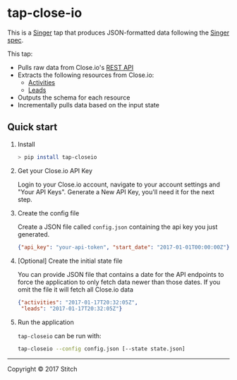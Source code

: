 # tap-close-io

This is a [Singer](https://singer.io) tap that produces JSON-formatted data following the [Singer spec](https://github.com/singer-io/getting-started/blob/master/SPEC.md).

This tap:
- Pulls raw data from Close.io's [REST API](https://developer.close.io/)
- Extracts the following resources from Close.io:
  - [Activities](https://developer.close.io/#activities)
  - [Leads](https://developer.close.io/#leads)
- Outputs the schema for each resource
- Incrementally pulls data based on the input state


## Quick start

1. Install

    ```bash
    > pip install tap-closeio
    ```

2. Get your Close.io API Key

    Login to your Close.io account, navigate to your account settings and "Your API Keys". Generate a New API Key, you'll need it for the next step.

3. Create the config file

    Create a JSON file called `config.json` containing the api key you just generated.

    ```json
    {"api_key": "your-api-token", "start_date": "2017-01-01T00:00:00Z"}
    ```

4. [Optional] Create the initial state file

    You can provide JSON file that contains a date for the API endpoints
    to force the application to only fetch data newer than those dates.
    If you omit the file it will fetch all Close.io data

    ```json
    {"activities": "2017-01-17T20:32:05Z",
     "leads": "2017-01-17T20:32:05Z"}
    ```

5. Run the application

    `tap-closeio` can be run with:

    ```bash
    tap-closeio --config config.json [--state state.json]
    ```

---

Copyright &copy; 2017 Stitch
